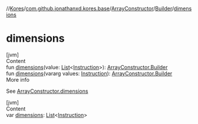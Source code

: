 //[Kores](../../../index.md)/[com.github.jonathanxd.kores.base](../../index.md)/[ArrayConstructor](../index.md)/[Builder](index.md)/[dimensions](dimensions.md)



# dimensions  
[jvm]  
Content  
fun [dimensions](dimensions.md)(value: [List](https://kotlinlang.org/api/latest/jvm/stdlib/kotlin.collections/-list/index.html)<[Instruction](../../../com.github.jonathanxd.kores/-instruction/index.md)>): [ArrayConstructor.Builder](index.md)  
fun [dimensions](dimensions.md)(vararg values: [Instruction](../../../com.github.jonathanxd.kores/-instruction/index.md)): [ArrayConstructor.Builder](index.md)  
More info  


See [ArrayConstructor.dimensions](../dimensions.md)

  


[jvm]  
Content  
var [dimensions](dimensions.md): [List](https://kotlinlang.org/api/latest/jvm/stdlib/kotlin.collections/-list/index.html)<[Instruction](../../../com.github.jonathanxd.kores/-instruction/index.md)>  



